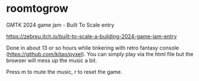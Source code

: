 # roomtogrow
GMTK 2024 game jam - Built To Scale entry 

https://zebreu.itch.io/built-to-scale-a-building-2024-game-jam-entry

Done in about 13 or so hours while tinkering with retro fantasy console (https://github.com/kitao/pyxel). You can simply play via the html file but the browser will mess up the music a bit.

Press m to mute the music, r to reset the game.

